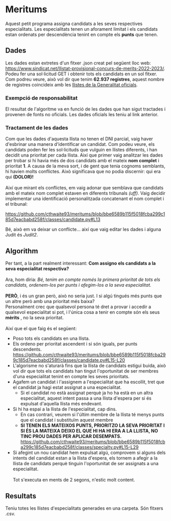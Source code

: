 # Meritums

Aquest petit programa assigna candidats a les seves respectives especialitats. Les especialitats tenen un aforament limitat i els candidats estan ordenats per descendència tenint en compte els **punts** que tenen.

## Dades

Les dades estan extretes d'un fitxer .json creat pel següent lloc web: https://www.sindicat.net/llistat-provisional-concurs-de-merits-2022-2023/. Podeu fer una sol·licitud GET i obtenir tots els candidats en un sol fitxer.
Com podreu veure, això vol dir que tenim **62.937 registres**, aquest nombre de registres coincideix amb les [llistes de la Generalitat oficials](https://educacio.gencat.cat/web/.content/home/arees-actuacio/professors/oposicions/ingres-acces-cossos-docents/concurs-merits/valoracio-provisional/llista-provisional-merits-cos-especialitat.pdf).

### Exempció de responsabilitat

El resultat de l'algoritme va en funció de les dades que han sigut tractades i provenen de fonts no oficials. Les dades oficials les teniu al link anterior.

### Tractament de les dades

Com que les dades d'aquesta llista no tenen el DNI parcial, vaig haver d'esbrinar una manera d'identificar un candidat. 
Com podeu veure, els candidats poden fer les sol·licituds que vulguin en llistes diferents, i han decidit una prioritat per cada llista. 
Així que primer vaig analitzar les dades per trobar si hi havia més de dos candidats amb el mateix **nom complet** i prioritat **1**. 
A causa de la meva sort, i de gent que tenia cognoms semblants, hi havien molts conflictes. Això significava que no podia discernir: qui era qui **(DOLOR)!**
\
\
Així que mirant els conflictes, em vaig adonar que semblava que candidats amb el mateix nom complet estaven en diferents tribunals *(uff)*. 
Vaig decidir implementar una identificació personalitzada concatenant el nom complet i el tribunal:

https://github.com/cthwaite93/meritums/blob/bbe6589b115f5018fcba299c185d7eacbabd258f/classes/candidate.py#L13

Bé, això em va deixar un conflicte... així que vaig editar les dades i alguna Judit és *Judit2*.

## Algorithm

Per tant, a la part realment interessant: **Com assigno els candidats a la seva especialitat respectiva?**
\
\
Ara, hom diria: *Bé, tenim en compte només la primera prioritat de tots els candidats, ordenem-los per punts i afegim-los a la seva especialitat.*
\
\
**PERÒ**, i és un gran però, això no seria just. I si algú tingués més punts que un altre però amb una prioritat més baixa?
\
Personalment crec que qualsevol persona té dret a provar i accedir a qualsevol especialitat si pot, i l'única cosa a tenir en compte són els seus **mèrits** 
, no la seva prioritat.
\
\
Així que el que faig és el següent:
* Poso tots els candidats en una llista.
* Els ordeno per prioritat ascendent i si són iguals, per punts descendents.
https://github.com/cthwaite93/meritums/blob/bbe6589b115f5018fcba299c185d7eacbabd258f/classes/candidate.py#L15-L20
* L'algorisme no s'aturarà fins que la llista de candidats estigui buida, això vol dir que tots els candidats han tingut l'oportunitat de ser membres d'una especialitat tenint en compte les seves prioritats.
* Agafem un candidat i l'assignem a l'especialitat que ha escollit, tret que el candidat ja hagi estat assignat a una especialitat.
    - Si el candidat no està assignat perquè ja ho ha està en un altra especialitat, aquest intent passa a una llista d'espera per si és expulsat d'aquella llista més endevant.
* Si hi ha espai a la llista de l'especialitat, cap dins.
    - En cas contrari, veurem si l'últim membre de la llista té menys punts que el candidat i substituïm aquest membre
    - **SI TENEN ELS MATEIXOS PUNTS, PRIORITZO LA SEVA PRIORITAT I SI ÉS LA MATEIXA DEIXO EL QUE HI HA HI ERA A LA LLISTA, NO TINC PROU DADES PER APLICAR DESEMPATS.**
    https://github.com/cthwaite93/meritums/blob/bbe6589b115f5018fcba299c185d7eacbabd258f/classes/specialty.py#L15-L29
* Si afegint un nou candidat hem expulsat algú, comprovem si alguns dels intents del candidat estan a la llista d'espera, els tornem a afegir a la llista de candidats perquè tinguin l'oportunitat de ser assignats a una especialitat.
\
\
Tot s'executa en ments de 2 segons, n'estic molt content.

## Resultats
Teniu totes les llistes d'especialitats generades en una carpeta. Són fitxers .csv.
